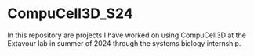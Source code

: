 # CompuCell3D_S24
In this repository are projects I have worked on using CompuCell3D at the Extavour lab in summer of 2024 through the systems biology internship.
